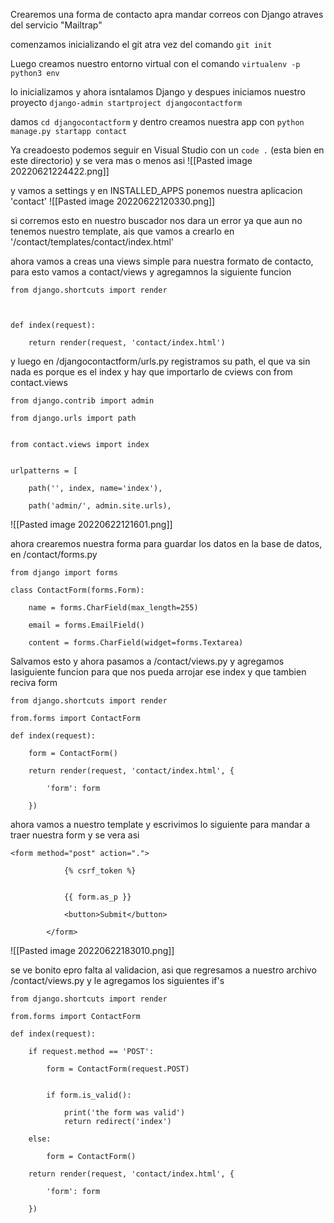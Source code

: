 Crearemos una forma de contacto apra mandar correos con Django atraves del servicio "Mailtrap"

comenzamos inicializando el git atra vez del comando 
``git init``

Luego creamos nuestro entorno virtual con el comando 
``virtualenv -p python3 env``

lo inicializamos y ahora isntalamos Django y despues iniciamos nuestro proyecto ``django-admin startproject djangocontactform``

damos ``cd djangocontactform`` y dentro creamos nuestra app con 
``python manage.py startapp contact``

Ya creadoesto podemos seguir en Visual Studio con un ``code .``  (esta bien en este directorio) y se vera mas o menos asi
![[Pasted image 20220621224422.png]]

y vamos a settings y en INSTALLED_APPS ponemos nuestra aplicacion 'contact'
![[Pasted image 20220622120330.png]]

si corremos esto en nuestro buscador nos dara un error ya que aun no tenemos nuestro template, ais que vamos a crearlo en '/contact/templates/contact/index.html'

ahora vamos a creas una views simple para nuestra formato de contacto, para esto vamos  a contact/views y agregamnos la siguiente funcion

```
from django.shortcuts import render

  

def index(request):

    return render(request, 'contact/index.html')
```

y luego en /djangocontactform/urls.py registramos su path, el que va sin nada es porque es el index y hay que importarlo de cviews con from contact.views

```
from django.contrib import admin

from django.urls import path

  
from contact.views import index
  

urlpatterns = [

    path('', index, name='index'),

    path('admin/', admin.site.urls),
```
![[Pasted image 20220622121601.png]]

ahora crearemos nuestra forma para guardar los datos en la base de datos, en /contact/forms.py

```
from django import forms

class ContactForm(forms.Form):

    name = forms.CharField(max_length=255)

    email = forms.EmailField()

    content = forms.CharField(widget=forms.Textarea)
```

Salvamos esto y ahora pasamos a /contact/views.py  y agregamos lasiguiente funcion para que nos pueda arrojar ese index y que tambien reciva form

```
from django.shortcuts import render

from.forms import ContactForm

def index(request):

    form = ContactForm()

    return render(request, 'contact/index.html', {

        'form': form

    })
```

ahora vamos a nuestro template y escrivimos lo siguiente para mandar a traer nuestra form y se vera asi

```
<form method="post" action=".">

            {% csrf_token %}


            {{ form.as_p }}

            <button>Submit</button>

        </form>
```
![[Pasted image 20220622183010.png]]

se ve bonito epro falta al validacion, asi que regresamos a nuestro archivo /contact/views.py y le agregamos los siguientes if's

```
from django.shortcuts import render

from.forms import ContactForm

def index(request):

    if request.method == 'POST':

        form = ContactForm(request.POST)


        if form.is_valid():

            print('the form was valid')
            return redirect('index')

    else:

        form = ContactForm()

    return render(request, 'contact/index.html', {

        'form': form

    })
```